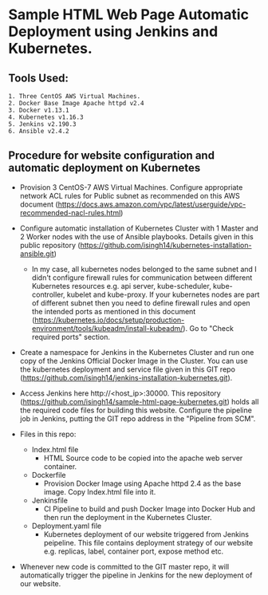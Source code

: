 # Sample HTML Web Page Automatic Deployment using Jenkins and Kubernetes.

## Tools Used:

    1. Three CentOS AWS Virtual Machines.
    2. Docker Base Image Apache httpd v2.4
    3. Docker v1.13.1
    4. Kubernetes v1.16.3
    5. Jenkins v2.190.3
    6. Ansible v2.4.2
    

## Procedure for website configuration and automatic deployment on Kubernetes

   * Provision 3 CentOS-7 AWS Virtual Machines. Configure appropriate network ACL rules for Public 
   subnet as recommended on this AWS document (https://docs.aws.amazon.com/vpc/latest/userguide/vpc-recommended-nacl-rules.html)
    
   * Configure automatic installation of Kubernetes Cluster with 1 Master and 2 Worker nodes with the 
   use of Ansible playbooks. Details given in this public repository (https://github.com/isingh14/kubernetes-installation-ansible.git)
    
     * In my case, all kubernetes nodes belonged to the same subnet and I didn't configure firewall rules 
    for communication between different Kubernetes resources e.g. api server, kube-scheduler, kube-controller, 
    kubelet and kube-proxy. If your kubernetes nodes are part of different subnet then you need to define 
    firewall rules and open the intended ports as mentioned in this document (https://kubernetes.io/docs/setup/production-environment/tools/kubeadm/install-kubeadm/). Go to "Check required ports" section.
    
 * Create a namespace for Jenkins in the Kubernetes Cluster and run one copy of the Jenkins Official Docker Image in the Cluster. You can use the kubernetes deployment and service file given in this GIT repo (https://github.com/isingh14/jenkins-installation-kubernetes.git).
 
 * Access Jenkins here http://<host_ip>:30000. This repository (https://github.com/isingh14/sample-html-page-kubernetes.git) holds all the required code files for building this website. Configure the pipeline job in Jenkins, putting the GIT repo
 address in the "Pipeline from SCM".
 
 * Files in this repo:
   * Index.html file
     * HTML Source code to be copied into the apache web server container.
   * Dockerfile
     * Provision Docker Image using Apache httpd 2.4 as the base image. Copy Index.html file into it.
   * Jenkinsfile
     * CI Pipeline to build and push Docker Image into Docker Hub and then run the deployment in the Kubernetes Cluster.
   * Deployment.yaml file
     * Kubernetes deployment of our website triggered from Jenkins peipeline. This file contains deployment strategy of our website e.g. replicas, label, container port, expose method etc.
     
 * Whenever new code is committed to the GIT master repo, it will automatically trigger the pipeline in Jenkins for the new deployment of our website.
